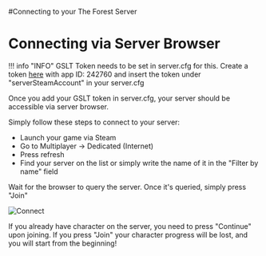 #Connecting to your The Forest Server

Connecting via Server Browser
=============================

  
!!! info "INFO"
	GSLT Token needs to be set in server.cfg for this. Create a token [here](https://steamcommunity.com/dev/managegameservers) with app ID: 242760 and insert the token under "serverSteamAccount" in your server.cfg

  
Once you add your GSLT token in server.cfg, your server should be accessible via server browser. 

Simply follow these steps to connect to your server:

*   Launch your game via Steam
*   Go to Multiplayer → Dedicated (Internet)
*   Press refresh
*   Find your server on the list or simply write the name of it in the "Filter by name" field

Wait for the browser to query the server. Once it's queried, simply press "Join"

![Connect](../images/Forest1.png)

If you already have character on the server, you need to press "Continue" upon joining. If you press "Join" your character progress will be lost, and you will start from the beginning!